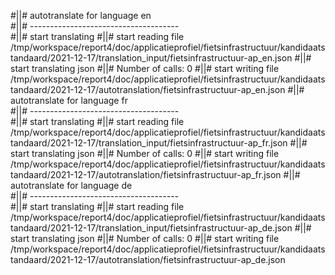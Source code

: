 #||# autotranslate for language en  
#||# -------------------------------------  
#||# start translating
#||# start reading file /tmp/workspace/report4/doc/applicatieprofiel/fietsinfrastructuur/kandidaatstandaard/2021-12-17/translation_input/fietsinfrastructuur-ap_en.json
#||# start translating json
#||# Number of calls: 0
#||# start writing file /tmp/workspace/report4/doc/applicatieprofiel/fietsinfrastructuur/kandidaatstandaard/2021-12-17/autotranslation/fietsinfrastructuur-ap_en.json
#||# autotranslate for language fr  
#||# -------------------------------------  
#||# start translating
#||# start reading file /tmp/workspace/report4/doc/applicatieprofiel/fietsinfrastructuur/kandidaatstandaard/2021-12-17/translation_input/fietsinfrastructuur-ap_fr.json
#||# start translating json
#||# Number of calls: 0
#||# start writing file /tmp/workspace/report4/doc/applicatieprofiel/fietsinfrastructuur/kandidaatstandaard/2021-12-17/autotranslation/fietsinfrastructuur-ap_fr.json
#||# autotranslate for language de  
#||# -------------------------------------  
#||# start translating
#||# start reading file /tmp/workspace/report4/doc/applicatieprofiel/fietsinfrastructuur/kandidaatstandaard/2021-12-17/translation_input/fietsinfrastructuur-ap_de.json
#||# start translating json
#||# Number of calls: 0
#||# start writing file /tmp/workspace/report4/doc/applicatieprofiel/fietsinfrastructuur/kandidaatstandaard/2021-12-17/autotranslation/fietsinfrastructuur-ap_de.json
